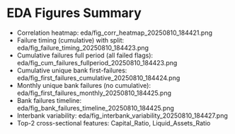 # EDA Figures Summary
- Correlation heatmap: eda/fig_corr_heatmap_20250810_184421.png
- Failure timing (cumulative) with split: eda/fig_failure_timing_20250810_184423.png
- Cumulative failures full period (all failed flags): eda/fig_cum_failures_fullperiod_20250810_184423.png
- Cumulative unique bank first-failures: eda/fig_first_failures_cumulative_20250810_184424.png
- Monthly unique bank failures (no cumulative): eda/fig_first_failures_monthly_20250810_184425.png
- Bank failures timeline: eda/fig_bank_failures_timeline_20250810_184425.png
- Interbank variability: eda/fig_interbank_variability_20250810_184427.png
- Top-2 cross-sectional features: Capital_Ratio, Liquid_Assets_Ratio
